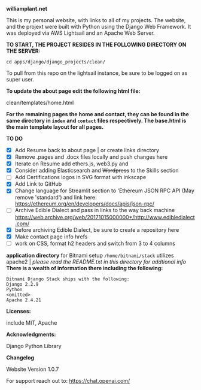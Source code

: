 **williamplant.net**

This is my personal website, with links to all of my projects. The website, and the projext were  built with Python using the Django Web Framework. It was deployed via AWS Lightsail and an Apache Web Server.

**TO START, THE PROJECT RESIDES IN THE FOLLOWING DIRECTORY ON THE SERVER:**

`cd apps/django/django_projects/clean/`

To pull from this repo on the lightsail instance, be sure to be logged on as super user. 

**To update the about page edit the following html file:**

clean/templates/home.html

**For the remaining pages the home and contact, they can be found in the  
same directory in `index` and `contact` files respectively. The 
base.html is the main template layout for all pages.**

**TO DO**
- [x] Add Resume back to about page | or create links directory
- [x] Remove .pages and .docx files locally and push changes here
- [x] Iterate on Resume add ethers.js, web3.py and
- [x] Consider adding Elasticsearch and ~~Wordpress~~ to the Skills section
- [ ] Add Certifications logos in SVG format with inkscape
- [x] Add Link to GitHub
- [x] Change language for Streamlit section to 'Ethereum JSON RPC API (May remove 'standard') and link here: https://ethereum.org/en/developers/docs/apis/json-rpc/
- [ ] Archive Edible Dialect and pass in links to the way back machine https://web.archive.org/web/20171015000000*/http://www.edibledialect.com/
- [x] before archiving Edible Dialect, be sure to create a repository here
- [x] Make contact page info hrefs
- [ ] work on CSS, format h2 headers and switch from 3 to 4 columns 

**application directory** for Bitnami setup `/home/bitnami/stack` utilizes apache2 |
*please read the README.txt in this directory for addtional info*
**There is a wealth of information there including the following:**
```
Bitnami Django Stack ships with the following:
Django 2.2.9
Python
<omitted>
Apache 2.4.21
```

**Licenses:** 
 
 include MIT, Apache

 **Acknowledgments:**
 
Django Python Library 

**Changelog**

Website Version 1.0.7

For support reach out to: https://chat.openai.com/
